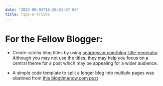 ```yaml
---
date: "2022-09-03T16:26:51-07:00"
title: Tips-n-Tricks
---
```


# For the Fellow Blogger:

* Create catchy blog titles by using [seopressor.com/blog-title-generator](https://seopressor.com/blog-title-generator).  Although you may not use the titles, they may help you focus on a central theme for a post which may be appealing for a wider audience.

* A simple code template to split a longer blog into multiple pages was obatined from [this blogtimenow.com post](https://blogtimenow.com/blogging/splitting-long-blog-post-blogger/)
